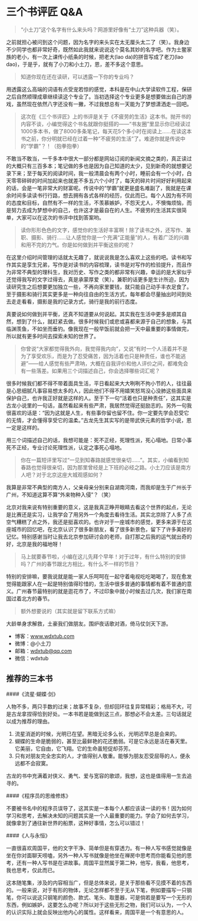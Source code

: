 # 三个书评匠 Q&A

> “小土刀”这个名字有什么来头吗？网游里好像有“土刀”这种兵器（笑）。

之前就担心被问到这个问题，因为名字的来头实在太无厘头太二了（笑）。我身边不少同学也都非常好奇，既然如此我就来说说这个莫名其妙的名字吧。作为土鳖家族的老小，有一次上课传小纸条的时候，把老大(lao da)的拼音写成了老刀(lao dao)，于是乎，就有了小刀和小土刀，恩，差不多这个意思。

> 知道你现在还在读研，可以透露一下你的专业吗？

用透露这么高端的词语有点受宠若惊的感觉，本科是在中山大学读软件工程，保研之后自然顺理成章继续读这个专业了。当初选择这个专业更多是想要做出自己的游戏，虽然现在依然八字还没有一撇，不过我想总有一天能为了梦想潇洒走一回吧。

> 这次在《三个书评匠》上的书评是关于《不疲劳的生活》这本书。抛开书的内容不谈，小编觉得这个书名就跟你挺搭的——“书友圈”里显示你已经读过1000多本书，做了8000多条笔记，每天花5个多小时在阅读上……在读这本书之前，你分明就已经在过着一种“不疲劳的生活”了。难道你就是传说中的“学霸”？！（抱拳抱拳）

不敢当不敢当，一千多本中很大一部分都是网站订阅的新闻文摘之类的，真正读过的大概只有三百多本；笔记做的多也是因为自己知道的太少，见到新奇的就想要记录下来；至于每天的阅读时间，我一般清晨会有两个小时，睡前会有一个小时，白天零零碎碎的时间加起来也就差不多五六个小时了，每天的碎片时间好好利用起来的话，会是一笔非常大的财富呢。传说中的“学霸”就更是盛名难副了，我就是在课余时间多读读书行行路，想去拥有各式各样的经历，仅此而已。每个人因为有不同的态度和目标，自然有不一样的生活，不羡慕嫉妒，不怨天尤人，不懊悔烦恼，而是努力去成为梦想中的自己，也许这才是最自在的人生。不疲劳的生活其实很简单，大家可以在这次的书评中找到答案哟。

> 读你形形色色的文字，感觉你的生活好丰富啊！除了读书之外，还写作、兼职、摄影、骑行……让人感觉你是一个充满“正能量”的人，有着广泛的兴趣和用不完的力气。你是如何做到并平衡这些的呢？

在这里介绍时间管理的话就太无趣了，就说说我是怎么喜欢上这些的吧。读书和写作其实是孪生兄弟，写作是对读书的内容梳理，读书是对写作的检验提升，而且作为非常不典型的理科生，我对历史、写作之类的都非常有兴趣，幸运的是大家似乎还觉得我写的文字过得去，真是承蒙厚爱（笑）。兼职的话更多是生计所迫，因为读研究生之后想要更加独立一些，不再向家里要钱，就只能自己动手丰衣足食了。至于摄影和骑行其实更多是一种向往自由的生活方式，每年都会尽量抽出时间到处去走走看看，摄影是我的记录方式，骑行是我的前行态度。

真要说如何做到并平衡，还真不知道要从何说起。其实我在生活中更多是顺其自然，想到了什么，就赶紧去做。很多时候我们或悲或喜都来源于自己的想象，与其临渊羡鱼，不如坐而垂钓。像我现在一般早饭前就会把一天中最重要的事情做完，所以就有更多时间去探索未知的世界了。

> 你曾说“大家都觉得我外向，我觉得我内向”，又说“有时一个人活着并不是为了享受欢乐，而是为了忍受痛苦，因为活着也只是种责任，谁也不能逃避”——给人感觉有些严肃呐，大概在自我评价和他人评价之间，都难免会有一些落差。如果用三个词描述自己，你会选择哪些词汇呢？

很多时候我们都不得不带着面具生活，平日看起来大大咧咧不拘小节的人，往往最是心思细腻凡事容易想太多的人，因此他们不得不用嬉笑怒骂没心没肺这些面具来保护自己，也许我正好就是这样的人。至于下一句“活着也只是种责任”，这其实是古龙小说里的一句话，虽然看起来有些严肃，我居然觉得还挺励志的。另外一句我很喜欢的话是：“因为这就是人生，有些事你留也留不住。你一定要先学会忍受它的无情，才会懂得享受它的温柔。”古龙先生其实写的是带武侠元素的哲学小说，恩一定是这样的。

用三个词描述自己的话，我想可能是：死不正经，死理性派，死心塌地。日常小事死不正经，专业讨论死理性派，认定之事死心塌地。

> 你在一篇短评里写过“一见到知春路就感觉很亲切……”。其实，小编看到知春路也觉得很亲切，因为那里曾经是上下班的必经之路。小土刀应该是南方人吧？对于北京这座大城观感如何？

我算是非常不典型的南方人，父亲母亲分别来自湖南河南，而我却是生于广州长于广州，不知道这算不算“外来物种入侵”？（笑）

北京对我来说有特别重要的意义，这是我真正睁开眼睛去看这个世界的起点，无论是比赛还是实习，让我学会了用另外一个角度去看待生活。其实北京除了人多了点空气糟糕了点之外，我还是挺喜欢的。也许对于一座城市的感觉，更多来源于在这座城市的回忆吧，在北京认识了很多新朋友，看了很多新景色，留下了许多美好的记忆。特别感谢当时让我去北京参加研讨会的老师，自打那之后我的运气就出奇的好，北京是我的福地呀！

> 马上就要春节啦，小编在这儿先拜个早年！对于过年，有什么特别的安排吗？广州的春节跟北方相比，有什么不一样的节目？

特别的安排嘛，要我说就是能一家人乐呵呵在一起守着电视吃吃喝喝了，现在愈发觉得能跟家人在一起是特别值得珍惜的，生活中很多普通的事情都有着不普通的意义。广州春节最特别的就是逛花市了，不过印象中就小时候去过几次，我们家在南国过着北方的春节。

> 额外想要说的（其实就是留下联系方式嘛）

大龄单身求解救，土豪我们做朋友。围炉夜话歌对酒，倚马仗剑天下游。

+ 博客：www.wdxtub.com
+ 微博：@小土刀
+ 邮箱：wdxtub@qq.com
+ 微信：wdxtub


## 推荐的三本书

####《流星·蝴蝶·剑》

人物不多，两只手数的过来；故事不复杂，但却回环往复异常精彩；格局不大，可是古龙拿捏得恰到好处。一本书若是能做到这三点，那想必不会太差。三句话就足以成为推荐的理由。

1. 流星消逝的时候，光明已在望。黑暗无论多么长，光明迟早总是会来的。
2. 蝴蝶的生命是脆弱的，甚至比最鲜艳的花还脆弱。可是它永远是活在春天里。它美丽，它自由，它飞翔。它的生命虽短促却芬芳。
3. 只有对朋友完全忠实的人，才值得别人敬重。能够为朋友忍受屈辱的人，便永远都不会寂寞。

古龙的书中充满着对侠义、勇气、爱与宽容的歌颂，我想，这也是值得用一生去追寻的。

####《程序员的思维修炼》

不要被书名中的程序员误导了，这其实是一本每个人都应该读一读的书！因为如何学习和思考，去解决未知的问题其实是一个人最重要的能力。学会了如何去学习，就像拿到了通往新世界的船票，这种好事情，怎么可以错过！

####《人与永恒》

一直很喜欢周国平，他的文字干净、简单但是有穿透力。有一种人写书感觉就像是坐在你对面聊天唠嗑，另外一种人写书就像是他坐在禅房中思考而你能看见他的思考，还有一种人写书是在讲故事。周国平显然属于第二种，他写，我看，他思考，我也思考，仅此而已。

这本随笔集，涉及的内容相当广，但是总体来说，是关于那些看不见摸不着的东西的。一般来说，对于有形的物体，无论怎样都不至于无从下笔，例如要描写一只钢笔，你可以说这只钢笔的颜色、款式、笔头、取墨器，可是倘若是要写一个无形的东西，例如嫉妒，这要怎么办呢？所以对于这些无形之物，我们可以认为，一个人的认识实际上就会反映出他内心的属性。这样看来，周国平是一个有意思的人。
